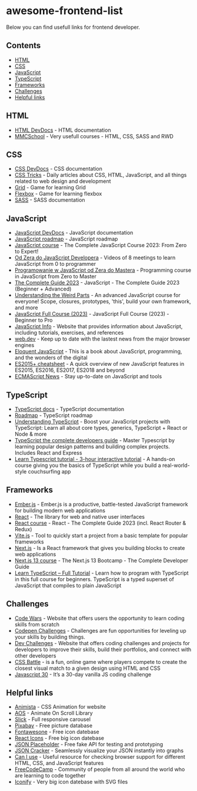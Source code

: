 # awesome-frontend-list
Below you can find usefull links for frontend developer.

## Contents
- [HTML](#HTML)
- [CSS](#CSS)
- [JavaScript](#JavaScript)
- [TypeScript](#TypeScript)
- [Frameworks](#Frameworks)
- [Challenges](#Challenges)
- [Helpful links](#helpful-links)

## HTML
- [HTML DevDocs](https://devdocs.io/html/) - HTML documentation
- [MMCSchool](https://mmcschool.pl/#courses) - Very usefull courses - HTML, CSS, SASS and RWD

## CSS
- [CSS DevDocs](https://devdocs.io/css/) - CSS documentation
- [CSS Tricks](https://css-tricks.com/) - Daily articles about CSS, HTML, JavaScript, and all things related to web design and development
- [Grid](https://cssgridgarden.com) - Game for learning Grid
- [Flexbox](https://flexboxfroggy.com) - Game for learning flexbox
- [SASS](https://sass-lang.com/) - SASS documentation

## JavaScript
- [JavaScript DevDocs](https://devdocs.io/css/) - JavaScript documentation
- [JavaScript roadmap](https://roadmap.sh/javascript) - JavaScript roadmap
- [JavaScript course](https://www.udemy.com/course/the-complete-javascript-course/) - The Complete JavaScript Course 2023: From Zero to Expert!
- [Od Zera do JavaScript Developera](https://www.youtube.com/watch?v=LORNrvM4AzY) - Videos of 8 meetings to learn JavaScript from 0 to programmer
- [Programowanie w JavaScript od Zera do Mastera](https://www.udemy.com/course/kurs-programowanie-w-javascript-od-zera-do-mastera/?utm_source=aff-campaign&utm_medium=udemyads&LSNPUBID=%2FS7qeUbCw0o&ranMID=47907&ranEAID=%2FS7qeUbCw0o&ranSiteID=_S7qeUbCw0o-3fp7mg6lvhUlWl8z4L80pA) - Programming course in JavaScript from Zero to Master
- [The Complete Guide 2023](https://www.udemy.com/course/javascript-the-complete-guide-2020-beginner-advanced/?utm_source=aff-campaign&utm_medium=udemyads&LSNPUBID=%2FS7qeUbCw0o&ranMID=47907&ranEAID=%2FS7qeUbCw0o&ranSiteID=_S7qeUbCw0o-F7eAObkWCa9IxzYWyypCTw) - JavaScript - The Complete Guide 2023 (Beginner + Advanced)
- [Understanding the Weird Parts](https://www.udemy.com/course/understand-javascript/?utm_source=aff-campaign&utm_medium=udemyads&LSNPUBID=%2FS7qeUbCw0o&ranMID=47907&ranEAID=%2FS7qeUbCw0o&ranSiteID=_S7qeUbCw0o-6TfMHZxxHcZhTJv9QbQr1g) - An advanced JavaScript course for everyone! Scope, closures, prototypes, 'this', build your own framework, and more
- [JavaScript Full Course (2023)](https://www.youtube.com/watch?v=SBmSRK3feww&ab_channel=SuperSimpleDev) - JavaScript Full Course (2023) - Beginner to Pro
- [JavaScript Info](https://javascript.info/) - Website that provides information about JavaScript, including tutorials, exercises, and references
- [web.dev](https://web.dev/) - Keep up to date with the lastest news from the major browser engines
- [Eloquent JavaScript](https://eloquentjavascript.net/) - This is a book about JavaScript, programming, and the wonders of the digital
- [ES2015+ cheatsheet](https://devhints.io/es6) - A quick overview of new JavaScript features in ES2015, ES2016, ES2017, ES2018 and beyond
- [ECMAScript News](https://ecmascript.news/) - Stay up-to-date on JavaScript and tools

## TypeScript
- [TypeScript docs](https://www.typescriptlang.org/docs/) - TypeScript documentation
- [Roadmap](https://roadmap.sh/typescript) - TypeScript roadmap
- [Understanding TypeScript](https://www.udemy.com/course/understanding-typescript/) - Boost your JavaScript projects with TypeScript: Learn all about core types, generics, TypeScript + React or Node & more
- [TypeScript the complete developers guide](https://www.udemy.com/course/typescript-the-complete-developers-guide/) - Master Typescript by learning popular design patterns and building complex projects. Includes React and Express
- [Learn Typescript tutorial - 3-hour interactive tutorial](https://scrimba.com/learn/typescript) - A hands-on course giving you the basics of TypeScript while you build a real-world-style couchsurfing app

## Frameworks
- [Ember.js](https://emberjs.com/) - Ember.js is a productive, battle-tested JavaScript framework for building modern web applications
- [React](https://pl.react.dev/) - The library for web and native user interfaces
- [React course](https://www.udemy.com/course/react-the-complete-guide-incl-redux/) - React - The Complete Guide 2023 (incl. React Router & Redux)
- [Vite.js](https://vitejs.dev/guide/) - Tool to quickly start a project from a basic template for popular frameworks
- [Next.js](https://nextjs.org/) - Is a React framework that gives you building blocks to create web applications
- [Next.js 13 course](https://www.udemy.com/course-dashboard-redirect/?course_id=5094198) - The Next.js 13 Bootcamp - The Complete Developer Guide
- [Learn TypeScript – Full Tutorial](https://www.youtube.com/watch?v=30LWjhZzg50) - Learn how to program with TypeScript in this full course for beginners. TypeScript is a typed superset of JavaScript that compiles to plain JavaScript

## Challenges
- [Code Wars](https://www.codewars.com/) - Website that offers users the opportunity to learn coding skills from scratch
- [Codepen Challenges](https://codepen.io/challenges) - Challenges are fun opportunities for leveling up your skills by building things.
- [Dev Challenges](https://devchallenges.io/) - Website that offers coding challenges and projects for developers to improve their skills, build their portfolios, and connect with other developers
- [CSS Battle](https://cssbattle.dev/) - is a fun, online game where players compete to create the closest visual match to a given design using HTML and CSS
- [Javascript 30](https://javascript30.com/) - It’s a 30-day vanilla JS coding challenge

## Helpful links
- [Animista](https://animista.net) - CSS Animation for website
- [AOS](https://michalsnik.github.io/aos/) - Animate On Scroll Library
- [Slick](https://kenwheeler.github.io/slick/) - Full responsive carousel
- [Pixabay](https://pixabay.com) - Free picture database
- [Fontawesone](https://fontawesome.com/start) - Free icon datebase
- [React Icons](https://react-icons.github.io/react-icons/) - Free big icon datebase
- [JSON Placeholder](https://jsonplaceholder.typicode.com/) - Free fake API for testing and prototyping
- [JSON Cracker](https://jsoncrack.com/editor) - Seamlessly visualize your JSON instantly into graphs
- [Can I use](https://caniuse.com) - Useful resource for checking browser support for different HTML, CSS, and JavaScript features
- [FreeCodeCamp](https://www.freecodecamp.org/) - Community of people from all around the world who are learning to code together
- [Iconify](https://iconify.design/) - Very big icon datebase with SVG files
